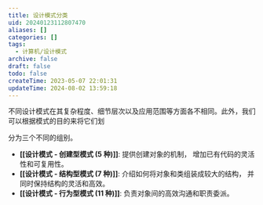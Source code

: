 ```yaml
---
title: 设计模式分类
uid: 20240123112807470
aliases: []
categories: []
tags:
  - 计算机/设计模式
archive: false
draft: false
todo: false
createTime: 2023-05-07 22:01:31
updateTime: 2024-08-02 13:59:18
---
```


不同设计模式在其复杂程度、细节层次以及应用范围等方面各不相同。此外，我们可以根据模式的目的来将它们划

分为三个不同的组别。

- **[[设计模式 - 创建型模式 (5 种)]]**: 提供创建对象的机制， 增加已有代码的灵活性和可复用性。
- **[[设计模式 - 结构型模式 (7 种)]]**: 介绍如何将对象和类组装成较大的结构， 并同时保持结构的灵活和高效。
- **[[设计模式 - 行为型模式 (11 种)]]**: 负责对象间的高效沟通和职责委派。
